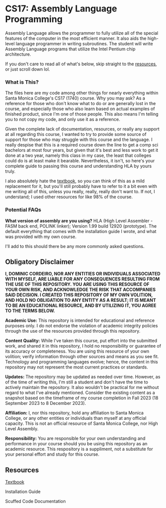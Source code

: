 # CS17: Assembly Language Programming
Assembly Language allows the programmer to fully utilize all of the special features of the computer in the most efficient manner. It also aids the high-level language programmer in writing subroutines. The student will write Assembly Language programs that utilize the Intel Pentium chip architecture.

If you don't care to read all of what's below, skip straight to the [resources](https://github.com/domantcor/cs17/tree/main#resources), or just scroll down lol.

### What is This?
The files here are my code among other things for nearly everything within Santa Monica College's CS17 (1740) course. Why you may ask? As a reference for those who don't know what to do or are generally lost in the course, and especially those who also learn based on actual examples of finished product, since I'm one of those people. This also means I'm telling you to not copy my code, and only use it as a reference.

Given the complete lack of documentation, resources, or really any support at all regarding this course, I wanted to try to provide some source of support for those who may struggle with this course and the language. I really despise that this is a required course down the line to get a comp sci bachelors at most four years, but given that it's best and less work to get it done at a two year, namely this class in my case, the least that colleges could do is at least make it bearable. Nevertheless, it isn't, so here's your complete guide to passing this course and understanding HLA by yours truly.

I also absolutely hate the [textbook](https://drive.google.com/file/d/1vSHU0EFNvhYojpBVP5A3-jagyOX8XS2E), so you can think of this as a mild replacement for it, but you'll still probably have to refer to it a bit even with me writing all of this, unless you really, really, really don't want to. If not, I understand; I used other resources for like 98% of the course.

### Potential FAQs
**What version of assembly are you using?** HLA (High Level Assembler - FASM back end, POLINK linker); Version 1.99 build 12920 (prototype). The default everything that comes with the installation guide I wrote, and what was provided with my own course.

I'll add to this should there be any more commonly asked questions.

## Obligatory Disclaimer
**I, DOMINIC CORDEIRO, NOR ANY ENTITIES OR INDIVIDUALS ASSOCIATED WITH MYSELF, ARE LIABLE FOR ANY CONSEQUENCES RESULTING FROM THE USE OF THIS REPOSITORY. YOU ARE USING THIS RESOURCE OF YOUR OWN RISK, AND ACKNOWLEDGE THE RISK THAT ACCOMPANIES SAID DECISION. I CREATED THIS REPOSITORY OF MY OWN VOLITION, AND HOLD NO OBLIGATION TO ANY ENTITY AS A RESULT; IT IS MEANT TO BE AN EDUCATIONAL RESOURCE, AND BY UTILIZING IT, YOU AGREE TO THE TERMS BELOW.**

**Academic Use:** This repository is intended for educational and reference purposes only. I do not endorse the violation of academic integrity policies through the use of the resources provided through this repository.

**Content Quality:** While I've taken this course, put effort into the submitted work, and shared it in this repository, I hold no responsibility or guarantee of its accuracy or completeness. You are using this resource of your own volition; verify information through other sources and means as you see fit. Technology and programming languages evolve; hence, the content in this repository may not represent the most current practices or standards.

**Updates:** The repository may be updated as needed over time. However, as of the time of writing this, I'm still a student and don't have the time to actively maintain the repository. It also wouldn't be practical for me without regard to what I've already mentioned. Consider the existing content as a snapshot based on the timeframe of my course completion in Fall 2023 (18 September 2023 to 8 December 2023).

**Affiliation:** I, nor this repository, hold any affiliation to Santa Monica College, or any other entities or individuals than myself at any official capacity. This is not an official resource of Santa Monica College, nor High Level Assembly.

**Responsibility:** You are responsible for your own understanding and performance in your course should you be using this repository as an academic resource. This respository is a suppliment, not a substitute for your personal effort and study for this course.

## Resources

[Textbook](https://drive.google.com/file/d/1vSHU0EFNvhYojpBVP5A3-jagyOX8XS2E)

Installation Guide

Scuffed Code Documentation
